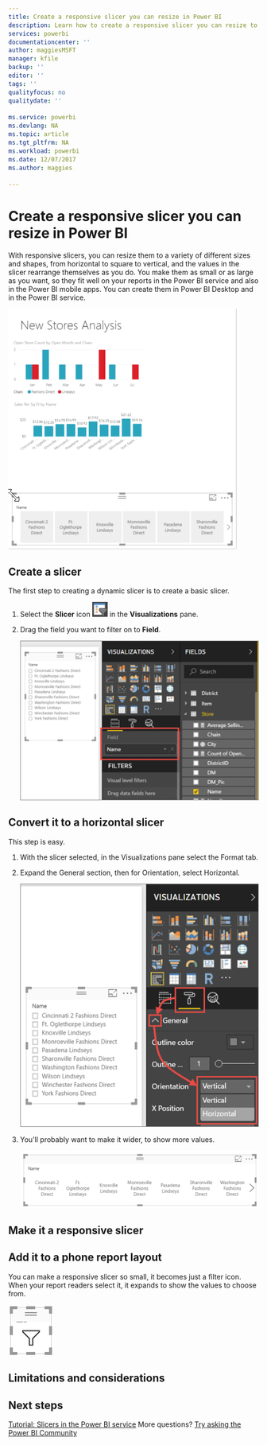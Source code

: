 ```yaml
---
title: Create a responsive slicer you can resize in Power BI
description: Learn how to create a responsive slicer you can resize to fit your report
services: powerbi
documentationcenter: ''
author: maggiesMSFT
manager: kfile
backup: ''
editor: ''
tags: ''
qualityfocus: no
qualitydate: ''

ms.service: powerbi
ms.devlang: NA
ms.topic: article
ms.tgt_pltfrm: NA
ms.workload: powerbi
ms.date: 12/07/2017
ms.author: maggies

---
```

# Create a responsive slicer you can resize in Power BI
With responsive slicers, you can resize them to a variety of different sizes and shapes, from horizontal to square to vertical, and the values in the slicer rearrange themselves as you do. You make them as small or as large as you want, so they fit well on your reports in the Power BI service and also in the Power BI mobile apps. You can create them in Power BI Desktop and in the Power BI service.

![Responsive slicers can be a variety of shapes](media/power-bi-slicer-filter-responsive/pbi-responsive-slicer.gif)

## Create a slicer

The first step to creating a dynamic slicer is to create a basic slicer. 

1. Select the **Slicer** icon ![Slicer icon](media/power-bi-slicer-filter-responsive/power-bi-slicer-icon.png) in the **Visualizations** pane.
2. Drag the field you want to filter on to **Field**.

    ![Add a field to the slicer](media/power-bi-slicer-filter-responsive/power-bi-slicer-field.png)

## Convert it to a horizontal slicer

This step is easy.

1. With the slicer selected, in the Visualizations pane select the Format tab.
2. Expand the General section, then for Orientation, select Horizontal.

    ![Set the slicer to horizontal](media/power-bi-slicer-filter-responsive/power-bi-slicer-horizontal.png) 

1.  You'll probably want to make it wider, to show more values.

     ![Make the slicer wider](media/power-bi-slicer-filter-responsive/power-bi-slicer-wide-horizontal.png)

## Make it a responsive slicer

## Add it to a phone report layout

You can make a responsive slicer so small, it becomes just a filter icon. When your report readers select it, it expands to show the values to choose from.

![Responsive slicer so small it's a filter icon](media/power-bi-slicer-filter-responsive/power-bi-slicer-small-filter-icon.png)

## Limitations and considerations

## Next steps

[Tutorial: Slicers in the Power BI service](power-bi-visualization-slicers.md)
More questions? [Try asking the Power BI Community](http://community.powerbi.com/)